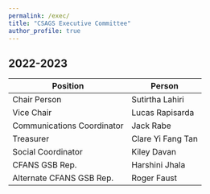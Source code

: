 ```yaml
---
permalink: /exec/
title: "CSAGS Executive Committee"
author_profile: true
---
```


## 2022-2023

| Position                       | Person              | 
| ------------------------------ | ------------------- | 
| Chair Person                   | Sutirtha Lahiri     | 
| Vice Chair                     | Lucas Rapisarda     | 
| Communications Coordinator     | Jack Rabe           | 
| Treasurer                      | Clare Yi Fang Tan   | 
| Social Coordinator             | Kiley Davan         | 
| CFANS GSB Rep.                 | Harshini Jhala      |
| Alternate CFANS GSB Rep.       | Roger Faust         | 